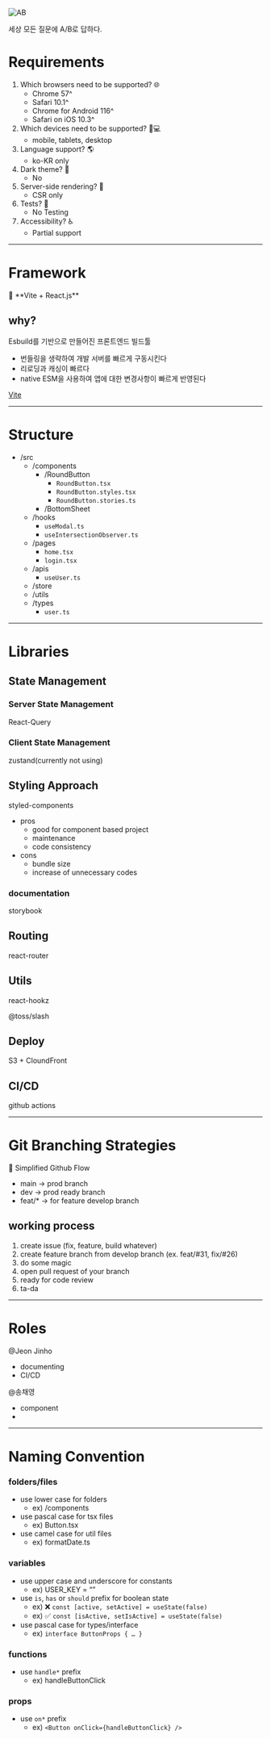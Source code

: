 ![AB](https://github.com/team-offonoff/web/assets/26860466/e15ec030-9a0c-4544-a539-0e59b0b8e5ac)

세상 모든 질문에 A/B로 답하다.

# **Requirements**

1. Which browsers need to be supported? 🌐
    - Chrome 57^
    - Safari 10.1^
    - Chrome for Android 116^
    - Safari on iOS 10.3^
2. Which devices need to be supported? 📱💻
    - mobile, tablets, desktop
3. Language support? 🌎
    - ko-KR only
4. Dark theme? 🌙
    - No
5. Server-side rendering? 🚀
    - CSR only
6. Tests? 🧪
    - No Testing
7. Accessibility? ♿
    - Partial support

---

# Framework

<aside>
📌 **Vite + React.js**

</aside>

## why?

Esbuild를 기반으로 만들어진 프론트엔드 빌드툴

- 번들링을 생략하여 개발 서버를 빠르게 구동시킨다
- 리로딩과 캐싱이 빠르다
- native ESM을 사용하여 앱에 대한 변경사항이 빠르게 반영된다

[Vite](https://ko.vitejs.dev/guide/why.html)

---

# Structure

- /src
    - /components
        - /RoundButton
            - `RoundButton.tsx`
            - `RoundButton.styles.tsx`
            - `RoundButton.stories.ts`
        - /BottomSheet
    - /hooks
        - `useModal.ts`
        - `useIntersectionObserver.ts`
    - /pages
        - `home.tsx`
        - `login.tsx`
    - /apis
        - `useUser.ts`
    - /store
    - /utils
    - /types
        - `user.ts`
    

---

# Libraries

## State Management

### Server State Management

React-Query

### Client State Management

zustand(currently not using)

## Styling Approach

styled-components

- pros
    - good for component based project
    - maintenance
    - code consistency
- cons
    - bundle size
    - increase of unnecessary codes

### documentation

storybook

## Routing

react-router

## Utils

react-hookz

@toss/slash

## Deploy

S3 + CloundFront

## CI/CD

github actions

---

# **Git Branching Strategies**

<aside>
📌 Simplified Github Flow

</aside>

- main → prod branch
- dev → prod ready branch
- feat/* → for feature develop branch

## working process

1. create issue (fix, feature, build whatever)
2. create feature branch from develop branch (ex. feat/#31, fix/#26)
3. do some magic
4. open pull request of your branch
5. ready for code review
6. ta-da

---

# Roles

@Jeon Jinho 

- documenting
- CI/CD

@송채영 

- component
- 

---

# Naming Convention

### folders/files

- use lower case for folders
    - ex) /components
- use pascal case for tsx files
    - ex) Button.tsx
- use camel case for util files
    - ex) formatDate.ts

### variables

- use upper case and underscore for constants
    - ex) USER_KEY = “”
- use `is`, `has` or `should` prefix for boolean state
    - ex) ❌ `const [active, setActive] = useState(false)`
    - ex) ✅ `const [isActive, setIsActive] = useState(false)`
- use pascal case for types/interface
    - ex) `interface ButtonProps { … }`

### functions

- use `handle*` prefix
    - ex) handleButtonClick

### props

- use `on*` prefix
    - ex) `<Button onClick={handleButtonClick} />`
